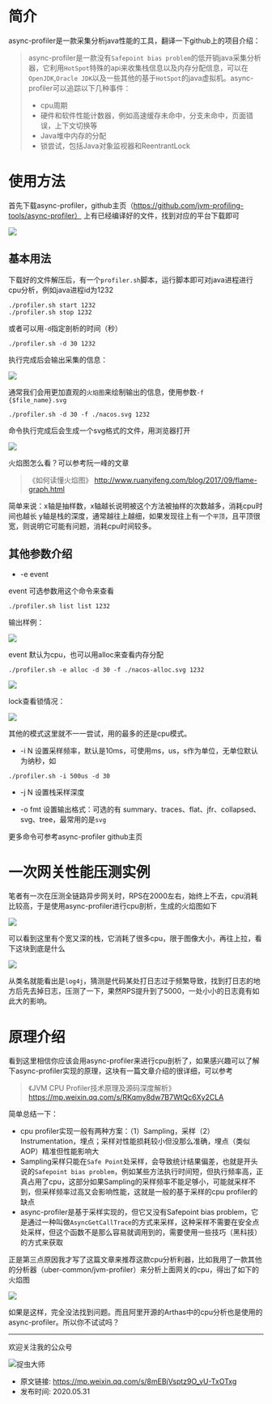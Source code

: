 # 简介
async-profiler是一款采集分析java性能的工具，翻译一下github上的项目介绍：

>async-profiler是一款没有`Safepoint bias problem`的低开销java采集分析器，它利用`HotSpot`特殊的api来收集栈信息以及内存分配信息，可以在`OpenJDK`,`Oracle JDK`以及一些其他的基于`HotSpot`的java虚拟机。async-profiler可以追踪以下几种事件：
> - cpu周期
> - 硬件和软件性能计数器，例如高速缓存未命中，分支未命中，页面错误，上下文切换等
> - Java堆中内存的分配
> - 锁尝试，包括Java对象监视器和ReentrantLock

# 使用方法
首先下载async-profiler，github主页（https://github.com/jvm-profiling-tools/async-profiler） 上有已经编译好的文件，找到对应的平台下载即可

![](img1.jpg)

## 基本用法
下载好的文件解压后，有一个`profiler.sh`脚本，运行脚本即可对java进程进行cpu分析，例如java进程id为1232

```
./profiler.sh start 1232
./profiler.sh stop 1232
```
或者可以用`-d`指定剖析的时间（秒）
```
./profiler.sh -d 30 1232 
```
执行完成后会输出采集的信息：

![](img2.jpg)

通常我们会用更加直观的`火焰图`来绘制输出的信息，使用参数`-f {$file_name}.svg`

```
./profiler.sh -d 30 -f ./nacos.svg 1232
```

命令执行完成后会生成一个svg格式的文件，用浏览器打开

![](img3.jpg)

火焰图怎么看？可以参考阮一峰的文章

> 《如何读懂火焰图》 http://www.ruanyifeng.com/blog/2017/09/flame-graph.html

简单来说：x轴是抽样数，x轴越长说明被这个方法被抽样的次数越多，消耗cpu时间也越长 y轴是栈的深度，通常越往上越细，如果发现往上有一个`平顶`，且平顶很宽，则说明它可能有问题，消耗cpu时间较多。

## 其他参数介绍

- -e event

event 可选参数用这个命令来查看

```
./profiler.sh list list 1232
```

输出样例：

![](img4.jpg)

event 默认为cpu，也可以用alloc来查看内存分配

```
./profiler.sh -e alloc -d 30 -f ./nacos-alloc.svg 1232
```

![](img5.jpg)

lock查看锁情况：

![](img6.jpg)

其他的模式这里就不一一尝试，用的最多的还是cpu模式。

- -i N 设置采样频率，默认是10ms，可使用ms，us，s作为单位，无单位默认为纳秒，如

```
./profiler.sh -i 500us -d 30
```

- -j N 设置栈采样深度

- -o fmt 设置输出格式：可选的有 summary、traces、flat、jfr、collapsed、svg、tree，最常用的是`svg`

更多命令可参考async-profiler github主页

# 一次网关性能压测实例

笔者有一次在压测全链路异步网关时，RPS在2000左右，始终上不去，cpu消耗比较高，于是使用async-profiler进行cpu剖析，生成的火焰图如下

![](img7.jpg)

可以看到这里有个宽又深的栈，它消耗了很多cpu，限于图像大小，再往上拉，看下这块到底是什么

![](img8.jpg)

从类名就能看出是`log4j`，猜测是代码某处打日志过于频繁导致，找到打日志的地方后先去掉日志，压测了一下，果然RPS提升到了5000，一处小小的日志竟有如此大的影响。

# 原理介绍
看到这里相信你应该会用async-profiler来进行cpu剖析了，如果感兴趣可以了解下async-profiler实现的原理，这块有一篇文章介绍的很详细，可以参考

> 《JVM CPU Profiler技术原理及源码深度解析》 https://mp.weixin.qq.com/s/RKqmy8dw7B7WtQc6Xy2CLA

简单总结一下：

- cpu profiler实现一般有两种方案：（1）Sampling，采样（2）Instrumentation，埋点；采样对性能损耗较小但没那么准确，埋点（类似AOP）精准但性能影响大
- Sampling采样只能在`Safe Point`处采样，会导致统计结果偏差，也就是开头说的`Safepoint bias problem`，例如某些方法执行时间短，但执行频率高，正真占用了cpu，这部分如果Sampling的采样频率不能足够小，可能就采样不到，但采样频率过高又会影响性能，这就是一般的基于采样的cpu profiler的缺点
- async-profiler是基于采样实现的，但它又没有Safepoint bias problem，它是通过一种叫做`AsyncGetCallTrace`的方式来采样，这种采样不需要在安全点处采样，但这个函数不是那么容易就调用到的，需要使用一些技巧（黑科技）的方式来获取

正是第三点原因我才写了这篇文章来推荐这款cpu分析利器，比如我用了一款其他的分析器（uber-common/jvm-profiler）来分析上面网关的cpu，得出了如下的火焰图

![](img9.jpg)

如果是这样，完全没法找到问题。而且阿里开源的Arthas中的cpu分析也是使用的async-profiler。所以你不试试吗？

---

欢迎关注我的公众号

![捉虫大师](../../qrcode_small.jpg)

- 原文链接: https://mp.weixin.qq.com/s/8mEBjVsptz9O_vU-TxOTxg
- 发布时间: 2020.05.31